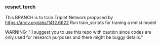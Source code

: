 <h3>resnet.torch</h3>

This BRANCH is to train Triplet Network proposed by https://arxiv.org/abs/1412.6622 
Run train_scripts for traning a mnist model

WARNING: " I suggest you to use this repo with caution since codes are only used for research purposes and there might be buggy details."
